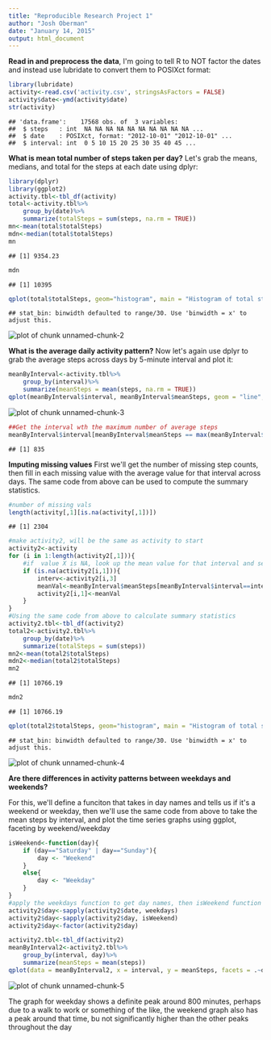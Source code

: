 ```yaml
---
title: "Reproducible Research Project 1"
author: "Josh Oberman"
date: "January 14, 2015"
output: html_document
---
```


**Read in and preprocess the data**, I'm going to tell R to NOT factor the dates and instead use lubridate to convert them to POSIXct format:



```r
library(lubridate)
activity<-read.csv('activity.csv', stringsAsFactors = FALSE)
activity$date<-ymd(activity$date)
str(activity)
```

```
## 'data.frame':	17568 obs. of  3 variables:
##  $ steps   : int  NA NA NA NA NA NA NA NA NA NA ...
##  $ date    : POSIXct, format: "2012-10-01" "2012-10-01" ...
##  $ interval: int  0 5 10 15 20 25 30 35 40 45 ...
```

**What is mean total number of steps taken per day?**
Let's grab the means, medians, and total for the steps at each date using dplyr:


```r
library(dplyr)
library(ggplot2)
activity.tbl<-tbl_df(activity)
total<-activity.tbl%>%
    group_by(date)%>%
    summarize(totalSteps = sum(steps, na.rm = TRUE))
mn<-mean(total$totalSteps)
mdn<-median(total$totalSteps)
mn
```

```
## [1] 9354.23
```

```r
mdn
```

```
## [1] 10395
```

```r
qplot(total$totalSteps, geom="histogram", main = "Histogram of total steps per day", xlab = "Total Steps")
```

```
## stat_bin: binwidth defaulted to range/30. Use 'binwidth = x' to adjust this.
```

![plot of chunk unnamed-chunk-2](figure/unnamed-chunk-2-1.png) 

**What is the average daily activity pattern?**
Now let's again use dplyr to grab the average steps across days by 5-minute interval and plot it:


```r
meanByInterval<-activity.tbl%>%
    group_by(interval)%>%
    summarize(meanSteps = mean(steps, na.rm = TRUE))
qplot(meanByInterval$interval, meanByInterval$meanSteps, geom = "line", main = "Mean of Steps by Time Interval", xlab = "Time (minutes)", ylab = "Number of Steps")
```

![plot of chunk unnamed-chunk-3](figure/unnamed-chunk-3-1.png) 

```r
##Get the interval wth the maximum number of average steps
meanByInterval$interval[meanByInterval$meanSteps == max(meanByInterval$meanSteps)]
```

```
## [1] 835
```

**Imputing missing values**
First we'll get the number of missing step counts, then fill in each missing value with the average value for that interval across days. The same code from above can be used to compute the summary statistics.


```r
#number of missing vals
length(activity[,1][is.na(activity[,1])])
```

```
## [1] 2304
```

```r
#make activity2, will be the same as activity to start
activity2<-activity
for (i in 1:length(activity2[,1])){
    #if  value X is NA, look up the mean value for that interval and set X to it
    if (is.na(activity2[i,1])){
        interv<-activity2[i,3]
        meanVal<-meanByInterval$meanSteps[meanByInterval$interval==interv]
        activity2[i,1]<-meanVal
    }
}
#Using the same code from above to calculate summary statistics
activity2.tbl<-tbl_df(activity2)
total2<-activity2.tbl%>%
    group_by(date)%>%
    summarize(totalSteps = sum(steps))
mn2<-mean(total2$totalSteps)
mdn2<-median(total2$totalSteps)
mn2
```

```
## [1] 10766.19
```

```r
mdn2
```

```
## [1] 10766.19
```

```r
qplot(total2$totalSteps, geom="histogram", main = "Histogram of total steps per day", xlab = "Total Steps")
```

```
## stat_bin: binwidth defaulted to range/30. Use 'binwidth = x' to adjust this.
```

![plot of chunk unnamed-chunk-4](figure/unnamed-chunk-4-1.png) 

**Are there differences in activity patterns between weekdays and weekends?**

For this, we'll define a funciton that takes in day names and tells us if it's a weekend or weekday, then we'll use the same code from above to take the mean steps by interval, and plot the time series graphs using ggplot, faceting by weekend/weekday


```r
isWeekend<-function(day){
    if (day=="Saturday" | day=="Sunday"){
        day <- "Weekend"
    }
    else{
        day <- "Weekday"
    }
}
#apply the weekdays function to get day names, then isWeekend function
activity2$day<-sapply(activity2$date, weekdays)
activity2$day<-sapply(activity2$day, isWeekend)
activity2$day<-factor(activity2$day)

activity2.tbl<-tbl_df(activity2)
meanByInterval2<-activity2.tbl%>%
    group_by(interval, day)%>%
    summarize(meanSteps = mean(steps))
qplot(data = meanByInterval2, x = interval, y = meanSteps, facets = .~day, geom = "line", main = "Mean of Steps by Time Interval", xlab = "Time (minutes)", ylab = "Number of Steps")
```

![plot of chunk unnamed-chunk-5](figure/unnamed-chunk-5-1.png) 

The graph for weekday shows a definite peak around 800 minutes, perhaps due to a walk to work or something of the like, the weekend graph also has a peak around that time, bu not significantly higher than the other peaks throughout the day
